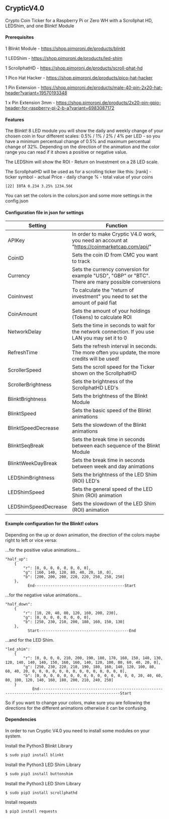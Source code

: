 ## CrypticV4.0

Crypto Coin Ticker for a Raspberry Pi or Zero WH  with a Scrollphat HD, LEDShim, and one Blinkt! Module

#### Prerequisites

1 Blinkt Module - https://shop.pimoroni.de/products/blinkt

1 LEDShim - https://shop.pimoroni.de/products/led-shim

1 ScrollphatHD - https://shop.pimoroni.de/products/scroll-phat-hd

1 Pico Hat Hacker - https://shop.pimoroni.de/products/pico-hat-hacker

1 Pin Extension - https://shop.pimoroni.de/products/male-40-pin-2x20-hat-header?variant=19570193348

1 x Pin Extension 3mm - https://shop.pimoroni.de/products/2x20-pin-gpio-header-for-raspberry-pi-2-b-a?variant=6983087172

#### Features

The Blinkt! 8 LED module you will show the daily and weekly change of your chosen coin in four different scales: 0.5% / 1% / 2% / 4% per LED - so you have a minimum percentual change of 0.5% and maximum percentual change of 32%. Depending on the direction of the animation and the color range you can read if it shows a positive or negative value.

The LEDShim will show the ROI - Return on Investment on a 28 LED scale.

The ScrollphatHD will be used as for a scrolling ticker like this: [rank] - ticker symbol - actual Price - daily change % - total value of your coins
````
[22] IOTA 0.234 3.25% 1234.56€
````

You can set the colors in the colors.json and some more settings in the config.json




#### Configuration file in json for settings

| Setting | Function |
| ------- | -------- |
| APIKey | In order to make Cryptic V4.0 work, you need an account at "https://coinmarketcap.com/api/" |
| CoinID | Sets the coin ID from CMC you want to track |
| Currency | Sets the currency conversion for example "USD", "GBP" or "BTC". There are many possible conversions |
| CoinInvest | To calculate the "return of investment" you need to set the amount of paid fiat |
| CoinAmount | Sets the amount of your holdings (Tokens) to calculate ROI |
| NetworkDelay | Sets the time in seconds to wait for the network connection. If you use LAN you may set it to 0 |
| RefreshTime | Sets the refresh interval in seconds. The more often you update, the more credits will be used! |
| ScrollerSpeed | Sets the scroll speed for the Ticker shown on the ScrollphatHD |
| ScrollerBrightness | Sets the brightness of the ScrollphatHD LED's |
| BlinktBrightness | Sets the brightness of the Blinkt Module |
| BlinktSpeed | Sets the basic speed of the Blinkt animations |
| BlinktSpeedDecrease | Sets the slowdown of the Blinkt animations |
| BlinktSeqBreak | Sets the break time in seconds between each sequence of the Blinkt Module |
| BlinktWeekDayBreak | Sets the break time in seconds between week and day animations |
| LEDShimBrightness | Sets the brightness of the LED Shim (ROI) LED's |
| LEDShimSpeed | Sets the general speed of the LED Shim (ROI) animation |
| LEDShimSpeedDecrease | Sets the slowdown of the LED Shim (ROI) animation |

#### Example configuration for the Blinkt! colors

Depending on the up or down animation, the direction of the colors maybe right to left or vice versa:

...for the positive value animations...

```
"half_up":
    {
        "r": [0, 0, 0, 0, 0, 0, 0, 0],
        "g": [160, 140, 120, 80, 40, 20, 10, 0],
        "b": [200, 200, 200, 220, 220, 250, 250, 250]
    },
          End----------------------------------------Start
```
...for the negative value animations...
```
"half_down":
    {
        "r": [10, 20, 40, 80, 120, 160, 200, 230],
        "g": [0, 0, 0, 0, 0, 0, 0, 0],
        "b": [250, 230, 210, 200, 180, 160, 150, 130]
    },
          Start----------------------------------------End
```
...and for the LED Shim.
```
"led_shim":
    {
        "r": [0, 0, 0, 0, 210, 200, 190, 180, 170, 160, 150, 140, 130, 120, 140, 140, 140, 150, 160, 160, 140, 120, 100, 80, 60, 40, 20, 0],
        "g": [250, 230, 220, 210, 190, 180, 160, 140, 120, 100, 80, 60, 40, 20, 0, 0, 0, 0, 0, 0, 0, 0, 0, 0, 0, 0, 0, 0],
        "b": [0, 0, 0, 0, 0, 0, 0, 0, 0, 0, 0, 0, 0, 0, 0, 20, 40, 60, 80, 100, 120, 140, 160, 180, 200, 210, 240, 250]
    }
            End----------------------------------------------------------------------------------------------------------Start
```

So if you want to change your colors, make sure you are following the directions for the different animations otherwise it can be confusing.

#### Dependencies

In order to run Cryptic V4.0 you need to install some modules on your system.

Install the Python3 Blinkt Library
```sh
$ sudo pip3 install blinkt
```

Install the Python3 LED Shim Library
```sh
$ sudo pip3 install buttonshim
```

Install the Python3 LED Shim Library
```sh
$ sudo pip3 install scrollphathd
```

Install requests
```sh
$ pip3 install requests
```
